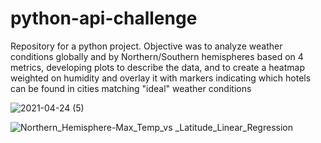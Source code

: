 # python-api-challenge
 Repository for a python project. Objective was to analyze weather conditions globally and by Northern/Southern hemispheres based on 4 metrics,
 developing plots to describe the data, and to create a heatmap weighted on humidity and overlay it with markers indicating which hotels can be
 found in cities matching "ideal" weather conditions
 
 ![2021-04-24 (5)](https://user-images.githubusercontent.com/44123311/118340658-324cf180-b4d1-11eb-959c-7477db774f41.png)
 
 ![Northern_Hemisphere-Max_Temp_vs _Latitude_Linear_Regression](https://user-images.githubusercontent.com/44123311/118340698-5577a100-b4d1-11eb-8bc6-a75e294b4376.png)

